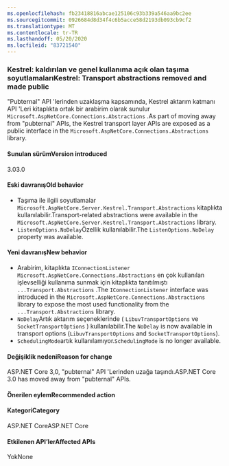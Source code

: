 ```yaml
---
ms.openlocfilehash: fb23418816abcae125106c93b339a546aa9bc2ee
ms.sourcegitcommit: 0926684d8d34f4c6b5acce58d2193db093cb9cf2
ms.translationtype: MT
ms.contentlocale: tr-TR
ms.lasthandoff: 05/20/2020
ms.locfileid: "83721540"
---
```

### <a name="kestrel-transport-abstractions-removed-and-made-public"></a><span data-ttu-id="80fb8-101">Kestrel: kaldırılan ve genel kullanıma açık olan taşıma soyutlamaları</span><span class="sxs-lookup"><span data-stu-id="80fb8-101">Kestrel: Transport abstractions removed and made public</span></span>

<span data-ttu-id="80fb8-102">"Pubternal" API 'lerinden uzaklaşma kapsamında, Kestrel aktarım katmanı API 'Leri kitaplıkta ortak bir arabirim olarak sunulur `Microsoft.AspNetCore.Connections.Abstractions` .</span><span class="sxs-lookup"><span data-stu-id="80fb8-102">As part of moving away from "pubternal" APIs, the Kestrel transport layer APIs are exposed as a public interface in the `Microsoft.AspNetCore.Connections.Abstractions` library.</span></span>

#### <a name="version-introduced"></a><span data-ttu-id="80fb8-103">Sunulan sürüm</span><span class="sxs-lookup"><span data-stu-id="80fb8-103">Version introduced</span></span>

<span data-ttu-id="80fb8-104">3.0</span><span class="sxs-lookup"><span data-stu-id="80fb8-104">3.0</span></span>

#### <a name="old-behavior"></a><span data-ttu-id="80fb8-105">Eski davranış</span><span class="sxs-lookup"><span data-stu-id="80fb8-105">Old behavior</span></span>

- <span data-ttu-id="80fb8-106">Taşıma ile ilgili soyutlamalar `Microsoft.AspNetCore.Server.Kestrel.Transport.Abstractions` kitaplıkta kullanılabilir.</span><span class="sxs-lookup"><span data-stu-id="80fb8-106">Transport-related abstractions were available in the `Microsoft.AspNetCore.Server.Kestrel.Transport.Abstractions` library.</span></span>
- <span data-ttu-id="80fb8-107">`ListenOptions.NoDelay`Özellik kullanılabilir.</span><span class="sxs-lookup"><span data-stu-id="80fb8-107">The `ListenOptions.NoDelay` property was available.</span></span>

#### <a name="new-behavior"></a><span data-ttu-id="80fb8-108">Yeni davranış</span><span class="sxs-lookup"><span data-stu-id="80fb8-108">New behavior</span></span>

- <span data-ttu-id="80fb8-109">Arabirim, kitaplıkta `IConnectionListener` `Microsoft.AspNetCore.Connections.Abstractions` en çok kullanılan işlevselliği kullanıma sunmak için kitaplıkta tanıtılmıştı `...Transport.Abstractions` .</span><span class="sxs-lookup"><span data-stu-id="80fb8-109">The `IConnectionListener` interface was introduced in the `Microsoft.AspNetCore.Connections.Abstractions` library to expose the most used functionality from the `...Transport.Abstractions` library.</span></span>
- <span data-ttu-id="80fb8-110">`NoDelay`Artık aktarım seçeneklerinde ( `LibuvTransportOptions` ve `SocketTransportOptions` ) kullanılabilir.</span><span class="sxs-lookup"><span data-stu-id="80fb8-110">The `NoDelay` is now available in transport options (`LibuvTransportOptions` and `SocketTransportOptions`).</span></span>
- <span data-ttu-id="80fb8-111">`SchedulingMode`artık kullanılamıyor.</span><span class="sxs-lookup"><span data-stu-id="80fb8-111">`SchedulingMode` is no longer available.</span></span>

#### <a name="reason-for-change"></a><span data-ttu-id="80fb8-112">Değişiklik nedeni</span><span class="sxs-lookup"><span data-stu-id="80fb8-112">Reason for change</span></span>

<span data-ttu-id="80fb8-113">ASP.NET Core 3,0, "pubternal" API 'Lerinden uzağa taşındı.</span><span class="sxs-lookup"><span data-stu-id="80fb8-113">ASP.NET Core 3.0 has moved away from "pubternal" APIs.</span></span>

#### <a name="recommended-action"></a><span data-ttu-id="80fb8-114">Önerilen eylem</span><span class="sxs-lookup"><span data-stu-id="80fb8-114">Recommended action</span></span>

#### <a name="category"></a><span data-ttu-id="80fb8-115">Kategori</span><span class="sxs-lookup"><span data-stu-id="80fb8-115">Category</span></span>

<span data-ttu-id="80fb8-116">ASP.NET Core</span><span class="sxs-lookup"><span data-stu-id="80fb8-116">ASP.NET Core</span></span>

#### <a name="affected-apis"></a><span data-ttu-id="80fb8-117">Etkilenen API’ler</span><span class="sxs-lookup"><span data-stu-id="80fb8-117">Affected APIs</span></span>

<span data-ttu-id="80fb8-118">Yok</span><span class="sxs-lookup"><span data-stu-id="80fb8-118">None</span></span>

<!-- 

#### Affected APIs

Not detectable via API analysis

-->
